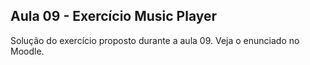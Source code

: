 ## Aula 09 - Exercício Music Player

Solução do exercício proposto durante a aula 09. Veja o enunciado no Moodle.